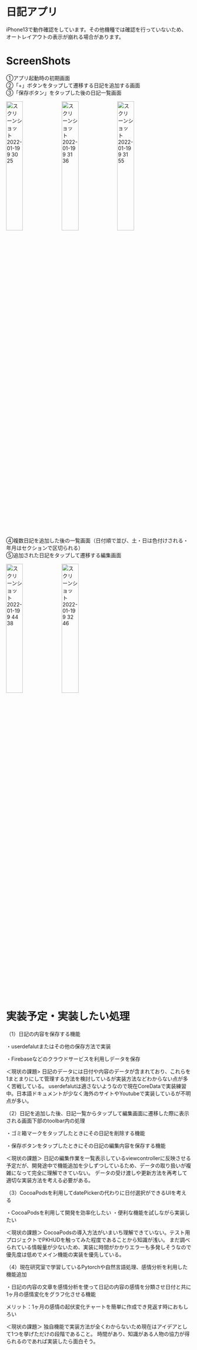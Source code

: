 # 日記アプリ
iPhone13で動作確認をしています。その他機種では確認を行っていないため、オートレイアウトの表示が崩れる場合があります。

# ScreenShots

①アプリ起動時の初期画面  
②「+」ボタンをタップして遷移する日記を追加する画面  
③「保存ボタン」をタップした後の日記一覧画面  

<img height="30%" width="30%" alt="スクリーンショット 2022-01-19 9 30 25" src="https://user-images.githubusercontent.com/92722651/150041062-4b1b0ee5-2383-4bf6-8abb-09545b402b21.png"><img height="30%" width="30%" alt="スクリーンショット 2022-01-19 9 31 36" src="https://user-images.githubusercontent.com/92722651/150041054-67f1b472-3bb7-4020-9499-701798a1d545.png"><img height="30%" width="30%" alt="スクリーンショット 2022-01-19 9 31 55" src="https://user-images.githubusercontent.com/92722651/150041043-0c148645-f5e4-4400-9356-ea22cae815c4.png">

④複数日記を追加した後の一覧画面（日付順で並び、土・日は色付けされる・年月はセクションで区切られる）  
⑤追加された日記をタップして遷移する編集画面  

<img height="30%" width="30%" alt="スクリーンショット 2022-01-19 9 44 38" src="https://user-images.githubusercontent.com/92722651/150042230-f7b448e8-aac1-4235-88d0-e5d355066a9c.png"><img height="30%" width="30%" alt="スクリーンショット 2022-01-19 9 32 46" src="https://user-images.githubusercontent.com/92722651/150041072-2442daab-bcf0-45de-b8dc-c99a04f3b5a4.png">


# 実装予定・実装したい処理

（1）日記の内容を保存する機能

  ・userdefalutまたはその他の保存方法で実装

  ・Firebaseなどのクラウドサービスを利用しデータを保存

＜現状の課題>
日記のデータには日付や内容のデータが含まれており、これらを1まとまりにして管理する方法を検討しているが実装方法などわからない点が多く苦戦している。
userdefalutは適さないようなので現在CoreDataで実装練習中。日本語ドキュメントが少なく海外のサイトやYoutubeで実装しているが不明点が多い。



（2）日記を追加した後、日記一覧からタップして編集画面に遷移した際に表示される画面下部のtoolbar内の処理

  ・ゴミ箱マークをタップしたときにその日記を削除する機能

  ・保存ボタンをタップしたときにその日記の編集内容を保存する機能

＜現状の課題＞
日記の編集作業を一覧表示しているviewcontrollerに反映させる予定だが、開発途中で機能追加を少しずつしているため、データの取り扱いが複雑になって完全に理解できていない。
データの受け渡しや更新方法を再考して適切な実装方法を考える必要がある。


（3）CocoaPodsを利用してdatePickerの代わりに日付選択ができるUIを考える

  ・CocoaPodsを利用して開発を効率化したい
  ・便利な機能を試しながら実装したい

＜現状の課題＞
CocoaPodsの導入方法がいまいち理解できていない。テスト用プロジェクトでPKHUDを触ってみた程度であることから知識が浅い。
まだ調べられている情報量が少ないため、実装に時間がかかりエラーも多発しそうなので優先度は低めでメイン機能の実装を優先している。


（4）現在研究室で学習しているPytorchや自然言語処理、感情分析を利用した機能追加

  ・日記の内容の文章を感情分析を使って日記の内容の感情を分類させ日付と共に1ヶ月の感情変化をグラフ化させる機能

  メリット：1ヶ月の感情の起伏変化チャートを簡単に作成でき見返す時におもしろい

＜現状の課題＞
独自機能で実装方法が全くわからないため現在はアイデアとして1つを挙げただけの段階であること。
時間があり、知識がある人物の協力が得られるのであれば実装したら面白そう。
